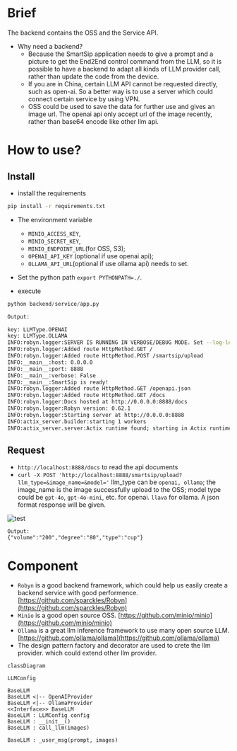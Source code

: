 # Brief

The backend contains the OSS and the Service API.

* Why need a backend?
  * Because the SmartSip application needs to give a prompt and a picture to get the End2End control command from the LLM, so it is possible to have a backend to adapt all kinds of LLM provider call, rather than update the code from the device.
  * If you are in China, certain LLM API cannot be requested directly, such as open-ai. So a better way is to use a server which could connect certain service by using VPN.
  * OSS could be used to save the data for further use and gives an image url. The openai api only accept url of the image recently, rather than base64 encode like other llm api.
 
# How to use?

## Install

* install the requirements
``` bash
pip install -r requirements.txt
```

* The environment variable
  * `MINIO_ACCESS_KEY`,
  * `MINIO_SECRET_KEY`,
  * `MINIO_ENDPOINT_URL`(for OSS, S3);
  * `OPENAI_API_KEY` (optional if use openai api);
  * `OLLAMA_API_URL`(optional if use ollama api) needs to set.

* Set the python path `export PYTHONPATH=./`.

* execute
``` python
python backend/service/app.py
```

``` bash
Output:

key: LLMType.OPENAI
key: LLMType.OLLAMA
INFO:robyn.logger:SERVER IS RUNNING IN VERBOSE/DEBUG MODE. Set --log-level to WARN to run in production mode.
INFO:robyn.logger:Added route HttpMethod.GET /
INFO:robyn.logger:Added route HttpMethod.POST /smartsip/upload
INFO:__main__:host: 0.0.0.0
INFO:__main__:port: 8888
INFO:__main__:verbose: False
INFO:__main__:SmartSip is ready!
INFO:robyn.logger:Added route HttpMethod.GET /openapi.json
INFO:robyn.logger:Added route HttpMethod.GET /docs
INFO:robyn.logger:Docs hosted at http://0.0.0.0:8888/docs
INFO:robyn.logger:Robyn version: 0.62.1
INFO:robyn.logger:Starting server at http://0.0.0.0:8888
INFO:actix_server.builder:starting 1 workers
INFO:actix_server.server:Actix runtime found; starting in Actix runtime
```

## Request

* `http://localhost:8888/docs` to read the api documents
* `curl -X POST 'http://localhost:8888/smartsip/upload?llm_type=&image_name=&model='`  llm_type can be `openai, ollama`; the image_name is the image successfully upload to the OSS; model type could be `gpt-4o`, `gpt-4o-mini`, etc. for openai. `llava` for ollama. A json format response will be given.

![test](https://github.com/user-attachments/assets/41a34f62-0253-487a-96fa-d0249534c6d1)
```
Output:
{"volume":"200","degree":"80","type":"cup"}
```

# Component

* `Robyn` is a good backend framework, which could help us easily create a backend service with good performence. [https://github.com/sparckles/Robyn](https://github.com/sparckles/Robyn)
* `Minio` is a good open source OSS. [https://github.com/minio/minio](https://github.com/minio/minio)
* `Ollama` is a great llm inference framework to use many open source LLM. [https://github.com/ollama/ollama](https://github.com/ollama/ollama)
* The design pattern factory and decorator are used to crete the llm provider. which could extend other llm provider.

``` mermaid
classDiagram

LLMConfig

BaseLLM
BaseLLM <|-- OpenAIProvider
BaseLLM <|-- OllamaProvider
<<Interface>> BaseLLM
BaseLLM : LLMConfig config
BaseLLM : __init__()
BaseLLM : call_llm(images)

BaseLLM : _user_msg(prompt, images)
```



